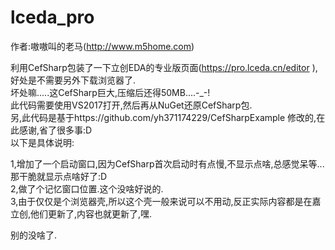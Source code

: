 # lceda_pro
  
作者:嗷嗷叫的老马(http://www.m5home.com)  
  
利用CefSharp包装了一下立创EDA的专业版页面(https://pro.lceda.cn/editor ),好处是不需要另外下载浏览器了.  
坏处嘛.....这CefSharp巨大,压缩后还得50MB....-_-!  
此代码需要使用VS2017打开,然后再从NuGet还原CefSharp包.  
另,此代码是基于https://github.com/yh371174229/CefSharpExample 修改的,在此感谢,省了很多事:D  
以下是具体说明:  

1,增加了一个启动窗口,因为CefSharp首次启动时有点慢,不显示点啥,总感觉呆等...那干脆就显示点啥好了:D  
2,做了个记忆窗口位置.这个没啥好说的.  
3,由于仅仅是个浏览器壳,所以这个壳一般来说可以不用动,反正实际内容都是在嘉立创,他们更新了,内容也就更新了,嘿.  

别的没啥了.
